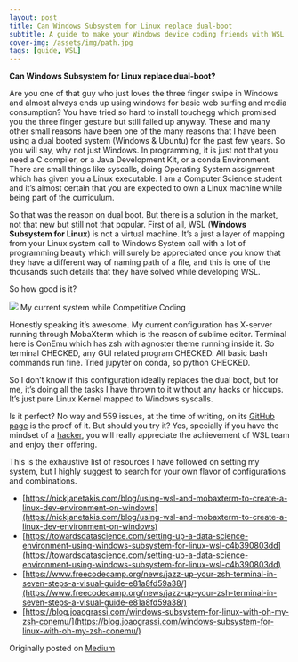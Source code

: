 ```yaml
---
layout: post
title: Can Windows Subsystem for Linux replace dual-boot
subtitle: A guide to make your Windows device coding friends with WSL
cover-img: /assets/img/path.jpg
tags: [guide, WSL]
---
```


**Can Windows Subsystem for Linux replace dual-boot?**

Are you one of that guy who just loves the three finger swipe in Windows and
almost always ends up using windows for basic web surfing and media consumption?
You have tried so hard to install touchegg which promised you the three finger
gesture but still failed up anyway. These and many other small reasons have been
one of the many reasons that I have been using a dual booted system (Windows &
Ubuntu) for the past few years. So you will say, why not just Windows. In
programming, it is just not that you need a C compiler, or a Java Development
Kit, or a conda Environment. There are small things like syscalls, doing
Operating System assignment which has given you a Linux executable. I am a
Computer Science student and it’s almost certain that you are expected to own a
Linux machine while being part of the curriculum.

So that was the reason on dual boot. But there is a solution in the market, not
that new but still not that popular. First of all, WSL (**Windows Subsystem for
Linux**) is not a virtual machine. It’s a just a layer of mapping from your
Linux system call to Windows System call with a lot of programming beauty which
will surely be appreciated once you know that they have a different way of
naming path of a file, and this is one of the thousands such details that they
have solved while developing WSL.

So how good is it?

![](https://cdn-images-1.medium.com/max/1000/1*DV36m0v0POEoSqGrPxhlqw.png)
<span class="figcaption_hack">My current system while Competitive Coding</span>

Honestly speaking it’s awesome. My current configuration has X-server running
through MobaXterm which is the reason of sublime editor. Terminal here is ConEmu
which has zsh with agnoster theme running inside it. So terminal CHECKED, any
GUI related program CHECKED. All basic bash commands run fine. Tried jupyter on
conda, so python CHECKED.

So I don’t know if this configuration ideally replaces the dual boot, but for
me, it’s doing all the tasks I have thrown to it without any hacks or hiccups.
It’s just pure Linux Kernel mapped to Windows syscalls.

Is it perfect? No way and 559 issues, at the time of writing, on its [GitHub
page](https://github.com/microsoft/WSL) is the proof of it. But should you try
it? Yes, specially if you have the mindset of a
[hacker](https://en.wikipedia.org/wiki/Hacker), you will really appreciate the
achievement of WSL team and enjoy their offering.

This is the exhaustive list of resources I have followed on setting my system,
but I highly suggest to search for your own flavor of configurations and
combinations.

* [https://nickjanetakis.com/blog/using-wsl-and-mobaxterm-to-create-a-linux-dev-environment-on-windows](https://nickjanetakis.com/blog/using-wsl-and-mobaxterm-to-create-a-linux-dev-environment-on-windows)
* [https://towardsdatascience.com/setting-up-a-data-science-environment-using-windows-subsystem-for-linux-wsl-c4b390803dd](https://towardsdatascience.com/setting-up-a-data-science-environment-using-windows-subsystem-for-linux-wsl-c4b390803dd)
* [https://www.freecodecamp.org/news/jazz-up-your-zsh-terminal-in-seven-steps-a-visual-guide-e81a8fd59a38/](https://www.freecodecamp.org/news/jazz-up-your-zsh-terminal-in-seven-steps-a-visual-guide-e81a8fd59a38/)
* [https://blog.joaograssi.com/windows-subsystem-for-linux-with-oh-my-zsh-conemu/](https://blog.joaograssi.com/windows-subsystem-for-linux-with-oh-my-zsh-conemu/)

Originally posted on [Medium](https://medium.com/@rupeshkumar_9557/can-windows-subsystem-for-linux-replace-dual-boot-b0d76fefb1d3)
